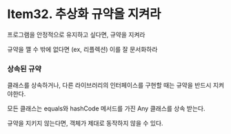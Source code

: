 # Item32. 추상화 규약을 지켜라

프로그램을 안정적으로 유지하고 싶다면, 규약을 지켜라

규약을 깰 수 밖에 없다면 (ex, 리플렉션) 이를 잘 문서화하라

### 상속된 규약

클래스를 상속하거나, 다른 라이브러리의 인터페이스를 구현할 때는 규약을 반드시 지켜야한다.

모든 클래스는 equals와 hashCode 메서드를 가진 Any 클래스를 상속 받는다.

규약을 지키지 않는다면, 객체가 제대로 동작하지 않을 수 있다.

